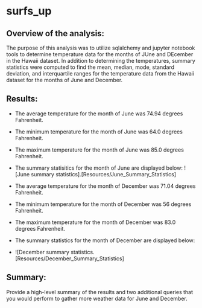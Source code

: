 # surfs_up
## Overview of the analysis: 
  The purpose of this analysis was to utilize sqlalchemy and jupyter notebook tools to determine temperature data for the months of JUne and DEcember in the Hawaii dataset. In addition to determining the temperatures, summary statistics were computed to find the mean, median, mode, standard deviation, and interquartile ranges for the temperature data from the Hawaii dataset for the months of June and December.
## Results: 
* The average temperature for the month of June was 74.94 degrees Fahrenheit.
* The minimum temperature for the month of June was 64.0 degrees Fahrenheit.
* The maximum temperature for the month of June was 85.0 degrees Fahrenheit.
* The summary statisitics for the month of June are displayed below:
![June summary statistics].[Resources/June_Summary_Statistics]


* The average temperature for the month of December was 71.04 degrees Fahrenheit.
* The minimum temperature for the month of December was 56 degrees Fahrenheit.
* The maximum temperature for the month of December was 83.0 degrees Fahrenheit.
* The summary statistics for the month of December are displayed below:
* ![December summary statistics.[Resources/December_Summary_Statistics]

## Summary: 
  Provide a high-level summary of the results and two additional queries that you would perform to gather more weather data for June and December.
